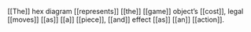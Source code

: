 [[The]] hex diagram [[represents]] [[the]] [[game]] object’s [[cost]], legal [[moves]] [[as]] [[a]] [[piece]], [[and]] effect [[as]] [[an]] [[action]]. 